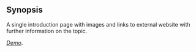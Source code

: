 ## Synopsis

A  single introduction page with images and links to external website with further information on the topic.

[*Demo*](http://codepen.io/lizzyQ/full/eBwJRQ/).

